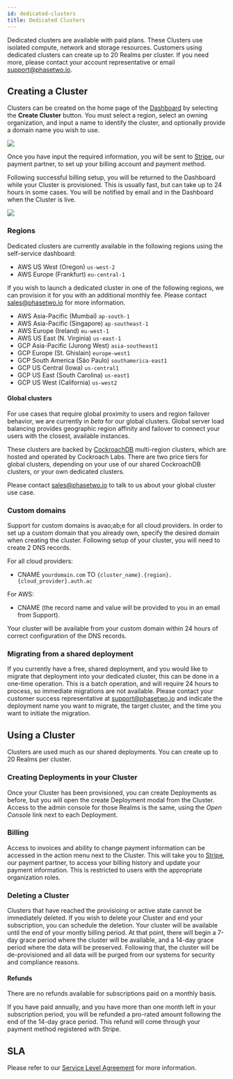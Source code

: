 ```yaml
---
id: dedicated-clusters
title: Dedicated Clusters
---
```


Dedicated clusters are available with paid plans. These Clusters use isolated compute, network and storage resources. Customers using dedicated clusters can create up to 20 Realms per cluster. If you need more, please contact your account representative or email [support@phasetwo.io](mailto:support@phasetwo.io).

## Creating a Cluster

Clusters can be created on the home page of the [Dashboard](https://phasetwo.io/dashboard/) by selecting the **Create Cluster** button. You must select a region, select an owning organization, and input a name to identify the cluster, and optionally provide a domain name you wish to use.

![](/docs/dedicated-clusters-create.png)

Once you have input the required information, you will be sent to [Stripe](https://stripe.com), our payment partner, to set up your billing account and payment method. 

Following successful billing setup, you will be returned to the Dashboard while your Cluster is provisioned. This is usually fast, but can take up to 24 hours in some cases. You will be notified by email and in the Dashboard when the Cluster is live.

![](/docs/dedicated-clusters-pending.png)

### Regions

Dedicated clusters are currently available in the following regions using the self-service dashboard:
- AWS US West (Oregon) `us-west-2`
- AWS Europe (Frankfurt) `eu-central-1`

If you wish to launch a dedicated cluster in one of the following regions, we can provision it for you with an additional monthly fee. Please contact [sales@phasetwo.io](mailto:sales@phasetwo.io) for more information.
- AWS Asia-Pacific (Mumbai) `ap-south-1`
- AWS Asia-Pacific (Singapore) `ap-southeast-1`
- AWS Europe (Ireland) `eu-west-1`
- AWS US East (N. Virginia) `us-east-1`
- GCP Asia-Pacific (Jurong West) `asia-southeast1`
- GCP Europe (St. Ghislain) `europe-west1`
- GCP South America (São Paulo) `southamerica-east1`
- GCP US Central (Iowa) `us-central1`
- GCP US East (South Carolina) `us-east1`
- GCP US West (California) `us-west2`

#### Global clusters

For use cases that require global proximity to users and region failover behavior, we are currently in *beta* for our global clusters. Global server load balancing provides geographic region affinity and failover to connect your users with the closest, available instances.

These clusters are backed by [CockroachDB](https://www.cockroachlabs.com/) multi-region clusters, which are hosted and operated by Cockroach Labs. There are two price tiers for global clusters, depending on your use of our shared CockroachDB clusters, or your own dedicated clusters. 

Please contact [sales@phasetwo.io](mailto:sales@phasetwo.io) to talk to us about your global cluster use case.

### Custom domains

Support for custom domains is avao;ab;e for all cloud providers. In order to set up a custom domain that you already own, specify the desired domain when creating the cluster. Following setup of your cluster, you will need to create 2 DNS records. 

For all cloud providers:
- CNAME `yourdomain.com` TO `{cluster_name}.{region}.{cloud_provider}.auth.ac`

For AWS:
- CNAME (the record name and value will be provided to you in an email from Support).

Your cluster will be available from your custom domain within 24 hours of correct configuration of the DNS records.

### Migrating from a shared deployment

If you currently have a free, shared deployment, and you would like to migrate that deployment into your dedicated cluster, this can be done in a one-time operation. This is a batch operation, and will require 24 hours to process, so immediate migrations are not available. Please contact your customer success representative at [support@phasetwo.io](mailto:support@phasetwo.io) and indicate the deployment name you want to migrate, the target cluster, and the time you want to initiate the migration.

## Using a Cluster

Clusters are used much as our shared deployments. You can create up to 20 Realms per cluster.

### Creating Deployments in your Cluster

Once your Cluster has been provisioned, you can create Deployments as before, but you will open the create Deployment modal from the Cluster. Access to the admin console for those Realms is the same, using the *Open Console* link next to each Deployment. 

### Billing

Access to invoices and ability to change payment information can be accessed in the action menu next to the Cluster. This will take you to [Stripe](https://stripe.com), our payment partner, to access your billing history and update your payment information. This is restricted to users with the appropriate organization roles.

### Deleting a Cluster

Clusters that have reached the provisioing or active state cannot be immediately deleted. If you wish to delete your Cluster and end your subscription, you can schedule the deletion. Your cluster will be available until the end of your montly billing period. At that point, there will begin a 7-day grace period where the cluster will be available, and a 14-day grace period where the data will be preserved. Following that, the cluster will be de-provisioned and all data will be purged from our systems for security and compliance reasons.

#### Refunds

There are no refunds available for subscriptions paid on a monthly basis.

If you have paid annually, and you have more than one month left in your subscription period, you will be refunded a pro-rated amount following the end of the 14-day grace period. This refund will come through your payment method registered with Stripe.

## SLA

Please refer to our [Service Level Agreement](/docs/sla) for more information.
